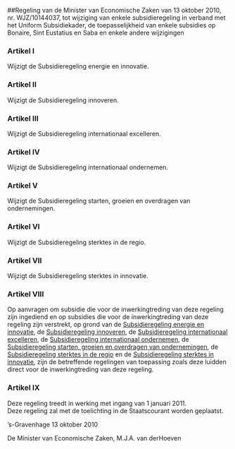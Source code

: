 <meta http-equiv='Content-Type' content='text/html; charset=utf-8' />

##Regeling van de Minister van Economische Zaken van 13 oktober 2010, nr. WJZ/10144037, tot wijziging van enkele subsidieregeling in verband met het Uniform Subsidiekader, de toepasselijkheid van enkele subsidies op Bonaire, Sint Eustatius en Saba en enkele andere wijzigingen

### Artikel  I  

Wijzigt de Subsidieregeling energie en innovatie.   

### Artikel  II  

Wijzigt de Subsidieregeling innoveren.   

### Artikel  III  

Wijzigt de Subsidieregeling internationaal excelleren.   

### Artikel  IV  

Wijzigt de Subsidieregeling internationaal ondernemen.   

### Artikel  V  

Wijzigt de Subsidieregeling starten, groeien en overdragen van ondernemingen.   

### Artikel  VI  

Wijzigt de Subsidieregeling sterktes in de regio.   

### Artikel  VII  

Wijzigt de Subsidieregeling sterktes in innovatie.   

### Artikel  VIII  

Op aanvragen om subsidie die voor de inwerkingtreding van deze regeling zijn ingediend en op subsidies die voor de inwerkingtreding van deze regeling zijn verstrekt, op grond van de [Subsidieregeling energie en innovatie](../../../../../../../../ministeriele-regeling/subsidieregeling/energie/en/innovatie/BWBR0026952/README.md), de [Subsidieregeling innoveren](../../../../../../../../ministeriele-regeling/subsidieregeling/innoveren/BWBR0024855/README.md), de [Subsidieregeling internationaal excelleren](../../../../../../../../ministeriele-regeling/subsidieregeling/internationaal/excelleren/BWBR0026983/README.md), de [Subsidieregeling internationaal ondernemen](../../../../../../../../ministeriele-regeling/subsidieregeling/internationaal/ondernemen/BWBR0026819/README.md), de [Subsidieregeling starten, groeien en overdragen van ondernemingen](../../../../../../../../ministeriele-regeling/subsidieregeling/starten/groeien/en/overdragen/van/ondernemingen/BWBR0024902/README.md), de [Subsidieregeling sterktes in de regio](../../../../../../../../ministeriele-regeling/subsidieregeling/sterktes/in/de/regio/BWBR0024884/README.md) en de [Subsidieregeling sterktes in innovatie](../../../../../../../../ministeriele-regeling/subsidieregeling/sterktes/in/innovatie/BWBR0024881/README.md), zijn de betreffende regelingen van toepassing zoals deze luidden direct voor de inwerkingtreding van deze regeling.  

### Artikel  IX  

Deze regeling treedt in werking met ingang van 1 januari 2011.  
Deze regeling zal met de toelichting in de Staatscourant worden geplaatst.   

’s-Gravenhage 
13 oktober 2010   

De 
Minister van Economische Zaken,
M.J.A. van derHoeven   
